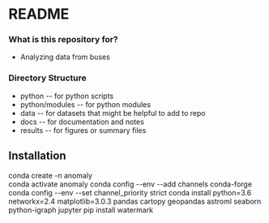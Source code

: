 # README #

### What is this repository for? ###

* Analyzing data from buses


### Directory Structure ###

* python -- for python scripts
* python/modules -- for python modules
* data -- for datasets that might be helpful to add to repo
* docs -- for documentation and notes
* results -- for figures or summary files


## Installation

conda create -n anomaly      
conda activate anomaly
conda config --env --add channels conda-forge  
conda config --env --set channel_priority strict
conda install python=3.6 networkx=2.4 matplotlib=3.0.3 pandas cartopy  geopandas astroml seaborn python-igraph jupyter
pip install watermark